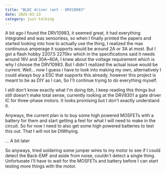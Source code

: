 ```yaml
---
title: "BLDC driver rant - DRV10983"
date: 2025-03-23
category: just-talking
---
```


A bit ago I found the DRV10983, it seemed great, it had everything integrated and was sensorless, so when I finally printed the papers and started looking into how to actually use the thing, I realized the max continuous amperage it supports would be around 2A or 3A at most.
But I got a flash hobby 2207.5 2270kv which in the specifications said it needs around 16V and 30A~60A, I knew about the voltage requirement which is why I choose the DRV10983. But I didn't realized the actual issue would be current.
Well... now I guess i have to look into making my own, alternatively I could always buy a ESC that supports this already, however this project is meant to be as DIY as I can, So I'll continue trying to do everything myself.

I still don't know exactly what I'm doing tbh, I keep reading this things but still doesn't make total sense, currently looking at the DRV8301 a gate driver IC for three-phase motors. It looks promising but I don't exactly understand it.

Anyways, the current plan is to buy some high powered MOSFETs with a battery for them and start getting a feel for what I will need to make in the circuit. So for now I need to also get some high powered batteries to test this out. That I will not be DIWhying.

... A bit later

So anyways, tried soldering some jumper wires to my motor to see if I could detect the Back-EMF and aside from noise, couldn't detect a single thing. Unfortunate I'll have to wait for the MOSFETs and battery before I can start testing more things with the motor.
